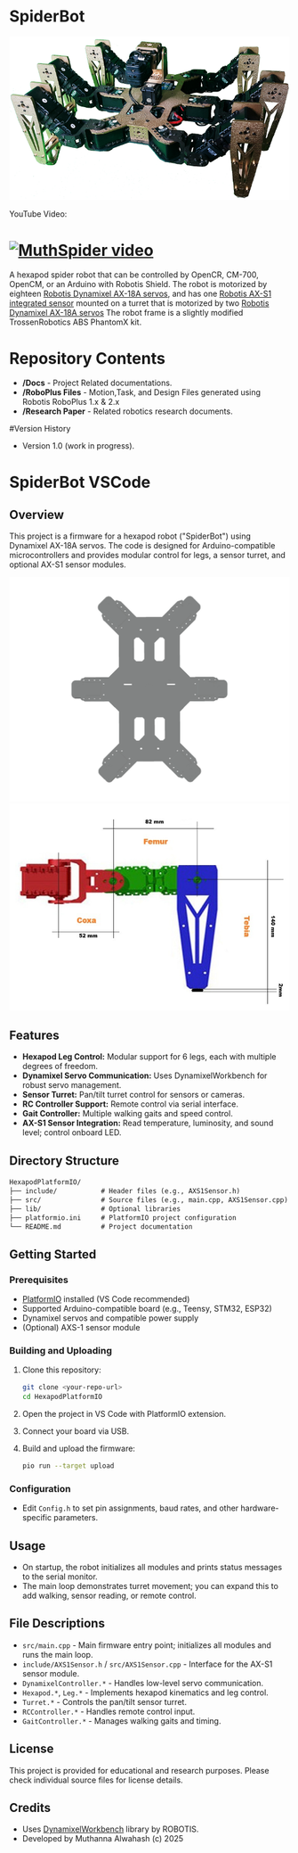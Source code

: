 # SpiderBot

![MuthSpider](./img/SpiderBot.png)<br>

YouTube Video:

[![MuthSpider video](http://img.youtube.com/vi/tW0A7SIOCcE/default.jpg)](http://www.youtube.com/watch?v=tW0A7SIOCcE)
==========
   
   A hexapod spider robot that can be controlled by OpenCR, CM-700, OpenCM, or an Arduino with Robotis Shield. The robot is motorized by eighteen [Robotis Dynamixel AX-18A servos](http://support.robotis.com/en/product/dynamixel/ax_series/ax-18f.htm), and has one [Robotis AX-S1 integrated sensor](http://support.robotis.com/en/product/auxdevice/sensor/dxl_ax_s1.htm) mounted on a turret that is motorized by two [Robotis Dynamixel AX-18A servos](http://support.robotis.com/en/product/dynamixel/ax_series/ax-18f.htm) The robot frame is a slightly modified TrossenRobotics ABS PhantomX kit. 

# Repository Contents

* **/Docs** - Project Related documentations.
* **/RoboPlus Files** - Motion,Task, and Design Files generated using Robotis RoboPlus 1.x & 2.x
* **/Research Paper** - Related robotics research documents.

#Version History

* Version 1.0 (work in progress).

# SpiderBot VSCode

## Overview

This project is a firmware for a hexapod robot ("SpiderBot") using Dynamixel AX-18A servos. The code is designed for Arduino-compatible microcontrollers and provides modular control for legs, a sensor turret, and optional AX-S1 sensor modules.

![body_top_plate](./img/body_top_plate.png)<br>
![leg dimentions](./img/leg.png)<br>

## Features

- **Hexapod Leg Control:** Modular support for 6 legs, each with multiple degrees of freedom.
- **Dynamixel Servo Communication:** Uses DynamixelWorkbench for robust servo management.
- **Sensor Turret:** Pan/tilt turret control for sensors or cameras.
- **RC Controller Support:** Remote control via serial interface.
- **Gait Controller:** Multiple walking gaits and speed control.
- **AX-S1 Sensor Integration:** Read temperature, luminosity, and sound level; control onboard LED.

## Directory Structure

```
HexapodPlatformIO/
├── include/           # Header files (e.g., AXS1Sensor.h)
├── src/               # Source files (e.g., main.cpp, AXS1Sensor.cpp)
├── lib/               # Optional libraries
├── platformio.ini     # PlatformIO project configuration
└── README.md          # Project documentation
```

## Getting Started

### Prerequisites

- [PlatformIO](https://platformio.org/) installed (VS Code recommended)
- Supported Arduino-compatible board (e.g., Teensy, STM32, ESP32)
- Dynamixel servos and compatible power supply
- (Optional) AXS-1 sensor module

### Building and Uploading

1. Clone this repository:
    ```sh
    git clone <your-repo-url>
    cd HexapodPlatformIO
    ```

2. Open the project in VS Code with PlatformIO extension.

3. Connect your board via USB.

4. Build and upload the firmware:
    ```sh
    pio run --target upload
    ```

### Configuration

- Edit `Config.h` to set pin assignments, baud rates, and other hardware-specific parameters.

## Usage

- On startup, the robot initializes all modules and prints status messages to the serial monitor.
- The main loop demonstrates turret movement; you can expand this to add walking, sensor reading, or remote control.

## File Descriptions

- `src/main.cpp` - Main firmware entry point; initializes all modules and runs the main loop.
- `include/AXS1Sensor.h` / `src/AXS1Sensor.cpp` - Interface for the AX-S1 sensor module.
- `DynamixelController.*` - Handles low-level servo communication.
- `Hexapod.*`, `Leg.*` - Implements hexapod kinematics and leg control.
- `Turret.*` - Controls the pan/tilt sensor turret.
- `RCController.*` - Handles remote control input.
- `GaitController.*` - Manages walking gaits and timing.

## License

This project is provided for educational and research purposes. Please check individual source files for license details.

## Credits

- Uses [DynamixelWorkbench](http://emanual.robotis.com/docs/en/software/dynamixel/dynamixel_workbench/) library by ROBOTIS.
- Developed by Muthanna Alwahash (c) 2025
